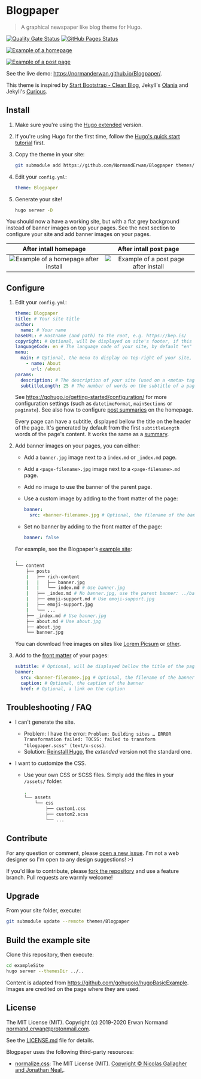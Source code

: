 # Blogpaper

> A graphical newspaper like blog theme for Hugo.

[![Quality Gate Status](https://sonarcloud.io/api/project_badges/measure?project=NormandErwan_blogpaper&metric=alert_status)](https://sonarcloud.io/dashboard?id=NormandErwan_blogpaper)
[![GitHub Pages Status](https://github.com/NormandErwan/Blogpaper/workflows/GitHub%20Pages/badge.svg)](https://github.com/NormandErwan/Blogpaper/actions)

[![Example of a homepage](https://raw.githubusercontent.com/NormandErwan/Blogpaper/master/images/screenshot.png)](https://normanderwan.github.io/Blogpaper/)

[![Example of a post page](https://raw.githubusercontent.com/NormandErwan/Blogpaper/master/images/post-page.jpg)](https://normanderwan.github.io/Blogpaper/posts/markdown-syntax/)

See the live demo: <https://normanderwan.github.io/Blogpaper/>.

This theme is inspired by [Start Bootstrap - Clean Blog](https://github.com/BlackrockDigital/startbootstrap-clean-blog),
Jekyll's [Olania](https://olania-jekyll.netlify.com/) and Jekyll's [Curious](https://curious-jekyll.netlify.com/).

## Install

1. Make sure you're using the [Hugo extended](https://gohugo.io/getting-started/installing/) version.
2. If you're using Hugo for the first time, follow the
[Hugo's quick start tutorial](https://gohugo.io/getting-started/quick-start/) first.
3. Copy the theme in your site:

    ```bash
    git submodule add https://github.com/NormandErwan/Blogpaper themes/Blogpaper
    ```

4. Edit your `config.yml`:

    ```yml
    theme: Blogpaper
    ```

5. Generate your site!

    ```bash
    hugo server -D
    ```

You should now a have a working site, but with a flat grey background instead of banner images on top your pages. See
the next section to configure your site and add banner images on your pages.

|                           After intall homepage                           |                           After intall post page                            |
|:-------------------------------------------------------------------------:|:---------------------------------------------------------------------------:|
| ![Example of a homepage after install](https://raw.githubusercontent.com/NormandErwan/Blogpaper/master/images/after-install-homepage.jpg) | ![Example of a post page after install](https://raw.githubusercontent.com/NormandErwan/Blogpaper/master/images/after-install-post-page.jpg) |

## Configure

1. Edit your `config.yml`:

    ```yml
    theme: Blogpaper
    title: # Your site title
    author:
      name: # Your name
    baseURL: # Hostname (and path) to the root, e.g. https://bep.is/
    copyright: # Optional, will be displayed on site's footer, if this line is removed an default copyright will be generated
    languageCode: en # The language code of your site, by default "en"
    menu:
      main: # Optional, the menu to display on top-right of your site, see https://gohugo.io/templates/menu-templates/#site-config-menus
        - name: About
          url: /about
    params:
      description: # The description of your site (used on a <meta> tag)
      subtitleLength: 25 # The number of words on the subtitle of a page
    ```

    See <https://gohugo.io/getting-started/configuration/> for more configuration settings (such as `datetimeFormat`,
    `mainSections` or `paginate`).
    See also how to configure [post summaries](https://gohugo.io/content-management/summaries/) on the homepage.

    Every page can have a subtitle, displayed bellow the title on the header of the page.
    It's generated by default from the first `subtitleLength` words of the page's content.
    It works the same as a [summary](https://gohugo.io/content-management/summaries/).

2. Add banner images on your pages, you can either:
    - Add a `banner.jpg` image next to a `index.md` or `_index.md` page.
    - Add a `<page-filename>.jpg` image next to a `<page-filename>.md` page.
    - Add no image to use the banner of the parent page.
    - Use a custom image by adding to the front matter of the page:

        ```yml
        banner:
          src: <banner-filename>.jpg # Optional, the filename of the banner, by default <page-filename>.md or banner.jpg
        ```

    - Set no banner by adding to the front matter of the page:

        ```yml
        banner: false
        ```

    For example, see the Blogpaper's [example site](https://github.com/NormandErwan/BlogpaperExampleSite):

      ```bash
      .
      └── content
          ├── posts
          |   ├── rich-content
          |   |   ├── banner.jpg
          |   |   └── index.md # Use banner.jpg
          |   ├── _index.md # No banner.jpg, use the parent banner: ../banner.jpg
          |   ├── emoji-support.md # Use emoji-support.jpg
          |   ├── emoji-support.jpg
          |   └── ...
          ├── _index.md # Use banner.jpg
          ├── about.md # Use about.jpg
          ├── about.jpg
          └── banner.jpg
      ```

    You can download free images on sites like [Lorem Picsum](https://picsum.photos/) or
    [other](https://alternativeto.net/software/unsplash/).

3. Add to the [front matter](https://gohugo.io/content-management/front-matter/) of your pages:

    ```yml
    subtitle: # Optional, will be displayed bellow the title of the page; remove this line to generate an automatic subtitle
    banner:
      src: <banner-filename>.jpg # Optional, the filename of the banner, by default <page-filename>.jpg or banner.jpg
      caption: # Optional, the caption of the banner
      href: # Optional, a link on the caption
    ```

## Troubleshooting / FAQ

- I can't generate the site.
  - Problem: I have the error: `Problem: Building sites … ERROR Transformation failed: TOCSS: failed to transform "blogpaper.scss" (text/x-scss)`.
  - Solution: [Reinstall Hugo](https://gohugo.io/getting-started/installing/), the *extended* version not the standard one.

- I want to customize the CSS.
  - Use your own CSS or SCSS files. Simply add the files in your `/assets/` folder.

    ```bash
    .
    └── assets
        └── css
            ├── custom1.css
            ├── custom2.scss
            └── ...
    ```

## Contribute

For any question or comment, please [open a new issue](https://github.com/NormandErwan/Blogpaper/issues/new).
I'm not a web designer so I'm open to any design suggestions! :-)

If you'd like to contribute, please [fork the repository](https://github.com/NormandErwan/Blogpaper/fork) and use a
feature branch. Pull requests are warmly welcome!

## Upgrade

From your site folder, execute:

```bash
git submodule update --remote themes/Blogpaper
```

## Build the example site

Clone this repository, then execute:

```bash
cd exampleSite
hugo server --themesDir ../..
```

Content is adapted from <https://github.com/gohugoio/hugoBasicExample>.
Images are credited on the page where they are used.

## License

The MIT License (MIT). Copyright (c) 2019-2020 Erwan Normand <normand.erwan@protonmail.com>.

See the [LICENSE.md](LICENSE.md) file for details.

Blogpaper uses the following third-party resources:

- [normalize.css](https://github.com/necolas/normalize.css): The MIT License (MIT).
[Copyright © Nicolas Gallagher and Jonathan Neal.](https://github.com/necolas/normalize.css/blob/master/LICENSE.md).
